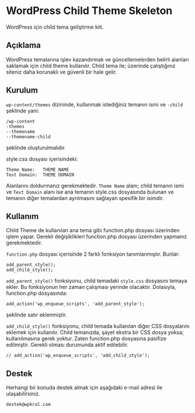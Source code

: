 # WordPress Child Theme Skeleton

WordPress için child tema geliştirme kiti.

## Açıklama

WordPress temalarına işlev kazandırmak ve güncellemelerden belirli alanları saklamak için
child theme kullanılır. Child tema ile; üzerinde çalıştığınız siteniz daha korunaklı ve güvenli bir
hale gelir.

## Kurulum

`wp-content/themes` dizininde, kullanmak istediğiniz temanın ismi ve `-child` şeklinde yani:

```
/wp-content
-themes
--themename
--themename-child
```

şeklinde oluşturulmalıdır.

style.css dosyası içerisindeki:

```
Theme Name:   THEME NAME
Text Domain:  THEME DOMAIN
```

Alanlarını doldurmanız gerekmektedir. `Theme Name` alanı; child temanın ismi ve `Text Domain` alanı ise
ana temanın style.css dosyasında bulunan ve temanın diğer temalardan ayrılmasını sağlayan spesifik bir isimdir.

## Kullanım

Child Theme de kullanılan ana tema gibi function.php dosyası üzerinden işlem yapar.
Gerekli değişiklikleri function.php dosyası üzerinden yapmanız gerekmektedir.

`function.php` dosyası içerisinde 2 farklı fonksiyon tanımlanmıştır. Bunlar:

```
add_parent_style();
add_child_style();
```

`add_parent_style()` fonksiyonu, child temadaki `style.css` dosyasını temaya ekler. Bu fonksiyonun her zaman çalışması yerinde olacaktır. Dolasıyla, function.php dosyasında:

```
add_action('wp_enqueue_scripts', 'add_parent_style');
```

şeklinde satır eklenmiştir.

`add_child_style()` fonksiyonu, child temada kullanılan diğer CSS dosyalarını eklemek için kullanılır. Child temanızda, şayet ekstra bir CSS dosya yoksa; kullanılmasına gerek yoktur. Zaten function.php dosyasına pasifize edilmiştir. Gerekli olması durumunda aktif edilebilir.

```
// add_action('wp_enqueue_scripts', 'add_child_style');
```

## Destek

Herhangi bir konuda destek almak için aşağıdaki e-mail adresi ile ulaşabilirsiniz.

```
destek@wpkral.com
```